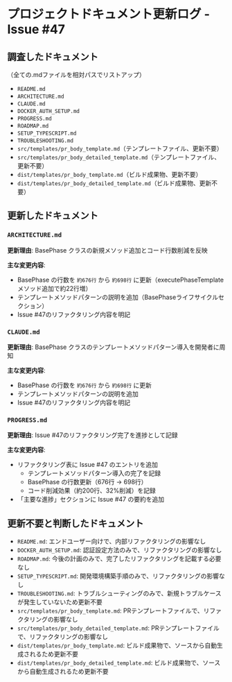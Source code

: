 # プロジェクトドキュメント更新ログ - Issue #47

## 調査したドキュメント

（全ての.mdファイルを相対パスでリストアップ）
- `README.md`
- `ARCHITECTURE.md`
- `CLAUDE.md`
- `DOCKER_AUTH_SETUP.md`
- `PROGRESS.md`
- `ROADMAP.md`
- `SETUP_TYPESCRIPT.md`
- `TROUBLESHOOTING.md`
- `src/templates/pr_body_template.md`（テンプレートファイル、更新不要）
- `src/templates/pr_body_detailed_template.md`（テンプレートファイル、更新不要）
- `dist/templates/pr_body_template.md`（ビルド成果物、更新不要）
- `dist/templates/pr_body_detailed_template.md`（ビルド成果物、更新不要）

## 更新したドキュメント

### `ARCHITECTURE.md`
**更新理由**: BasePhase クラスの新規メソッド追加とコード行数削減を反映

**主な変更内容**:
- BasePhase の行数を `約676行` から `約698行` に更新（executePhaseTemplate メソッド追加で約22行増）
- テンプレートメソッドパターンの説明を追加（BasePhaseライフサイクルセクション）
- Issue #47のリファクタリング内容を明記

### `CLAUDE.md`
**更新理由**: BasePhase クラスのテンプレートメソッドパターン導入を開発者に周知

**主な変更内容**:
- BasePhase の行数を `約676行` から `約698行` に更新
- テンプレートメソッドパターンの説明を追加
- Issue #47のリファクタリング内容を明記

### `PROGRESS.md`
**更新理由**: Issue #47のリファクタリング完了を進捗として記録

**主な変更内容**:
- リファクタリング表に Issue #47 のエントリを追加
  - テンプレートメソッドパターン導入の完了を記録
  - BasePhase の行数更新（676行 → 698行）
  - コード削減効果（約200行、32%削減）を記録
- 「主要な進捗」セクションに Issue #47 の要約を追加

## 更新不要と判断したドキュメント

- `README.md`: エンドユーザー向けで、内部リファクタリングの影響なし
- `DOCKER_AUTH_SETUP.md`: 認証設定方法のみで、リファクタリングの影響なし
- `ROADMAP.md`: 今後の計画のみで、完了したリファクタリングを記載する必要なし
- `SETUP_TYPESCRIPT.md`: 開発環境構築手順のみで、リファクタリングの影響なし
- `TROUBLESHOOTING.md`: トラブルシューティングのみで、新規トラブルケースが発生していないため更新不要
- `src/templates/pr_body_template.md`: PRテンプレートファイルで、リファクタリングの影響なし
- `src/templates/pr_body_detailed_template.md`: PRテンプレートファイルで、リファクタリングの影響なし
- `dist/templates/pr_body_template.md`: ビルド成果物で、ソースから自動生成されるため更新不要
- `dist/templates/pr_body_detailed_template.md`: ビルド成果物で、ソースから自動生成されるため更新不要
